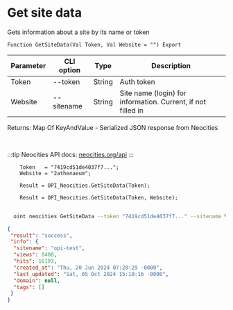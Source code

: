 ﻿---
sidebar_position: 1
---

# Get site data
 Gets information about a site by its name or token



`Function GetSiteData(Val Token, Val Website = "") Export`

  | Parameter | CLI option | Type | Description |
  |-|-|-|-|
  | Token | --token | String | Auth token |
  | Website | --sitename | String | Site name (login) for information. Current, if not filled in |

  
  Returns:  Map Of KeyAndValue - Serialized JSON response from Neocities

<br/>

:::tip
Neocities API docs: [neocities.org/api](https://neocities.org/api)
:::
<br/>


```bsl title="Code example"
    Token   = "7419cd51de4037f7...";
    Website = "2athenaeum";

    Result = OPI_Neocities.GetSiteData(Token);

    Result = OPI_Neocities.GetSiteData(Token, Website);
```



```sh title="CLI command example"
    
  oint neocities GetSiteData --token "7419cd51de4037f7..." --sitename %sitename%

```

```json title="Result"
{
 "result": "success",
 "info": {
  "sitename": "opi-test",
  "views": 8408,
  "hits": 16193,
  "created_at": "Thu, 20 Jun 2024 07:28:29 -0000",
  "last_updated": "Sat, 05 Oct 2024 15:18:16 -0000",
  "domain": null,
  "tags": []
 }
}
```
